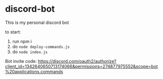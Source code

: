 # discord-bot

This is my personal discord bot

to start:
1. run npm i
1. do ```node deploy-commands.js```
1. do ```node index.js```

Bot invite code:
https://discord.com/oauth2/authorize?client_id=1342640650713174066&permissions=274877975552&scope=bot%20applications.commands